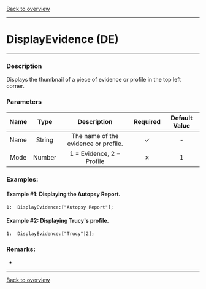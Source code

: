 [Back to overview](index.md)

---
# DisplayEvidence (DE)

---

### Description
Displays the thumbnail of a piece of evidence or profile in the top left corner.

### Parameters

|Name|Type|Description|Required|Default Value|
|:---:|:---:|:---:|:---:|:---:|
|Name|String|The name of the evidence or profile.|✓|-|
|Mode|Number|1 = Evidence, 2 = Profile|✗|1|

### Examples:
#### Example #1: Displaying the Autopsy Report.
```
1:  DisplayEvidence:["Autopsy Report"];
```

#### Example #2: Displaying Trucy's profile.
```
1:  DisplayEvidence:["Trucy"|2];
```

### Remarks:
-

---
[Back to overview](index.md)

